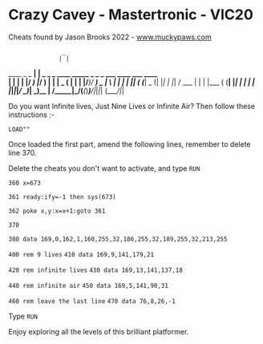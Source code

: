 # Crazy Cavey - Mastertronic - VIC20

Cheats found by Jason Brooks 2022 - www.muckypaws.com

                   _                                                  
                  | |                                                  
 ____  _   _  ____| |  _ _   _ ____  _____ _ _ _  ___  ____ ___  ____  
|    \| | | |/ ___) |_/ ) | | |  _ \(____ | | | |/___)/ ___) _ \|    \ 
| | | | |_| ( (___|  _ (| |_| | |_| / ___ | | | |___ ( (__| |_| | | | |
|_|_|_|____/ \____)_| \_)\__  |  __/\_____|\___/(___(_)____)___/|_|_|_|
                        (____/|_|                                      
                        


Do you want Infinite lives, Just Nine Lives or Infinite Air? 
Then follow these instructions :-

`LOAD""`

Once loaded the first part, amend the following lines, remember to delete line 370.

Delete the cheats you don't want to activate, and type `RUN`


`360 x=673`

`361 ready:ify=-1 then sys(673)`

`362 poke x,y:x=x+1:goto 361`

`370`

`380 data 169,0,162,1,160,255,32,186,255,32,189,255,32,213,255`

`400 rem 9 lives`
`410 data 169,9,141,179,21`

`420 rem infinite lives`
`430 data 169,13,141,137,18`

`440 rem infinite air`
`450 data 169,5,141,90,31`

`460 rem leave the last line`
`470 data 76,8,26,-1`

Type `RUN`

Enjoy exploring all the levels of this brilliant platformer.
